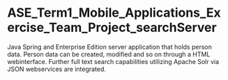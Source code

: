 ASE_Term1_Mobile_Applications_Exercise_Team_Project_searchServer
================================================================

Java Spring and Enterprise Edition server application that holds person data.
Person data can be created, modified and so on through a HTML webinterface.
Further full text search capabilities utilizing Apache Solr via JSON webservices are integrated.
